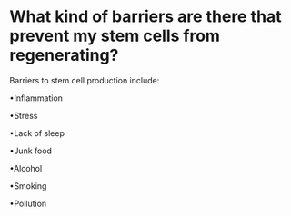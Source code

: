 # What kind of barriers are there that prevent my stem cells from regenerating?

Barriers to stem cell production include:

•Inflammation

•Stress

•Lack of sleep

•Junk food

•Alcohol

•Smoking

•Pollution